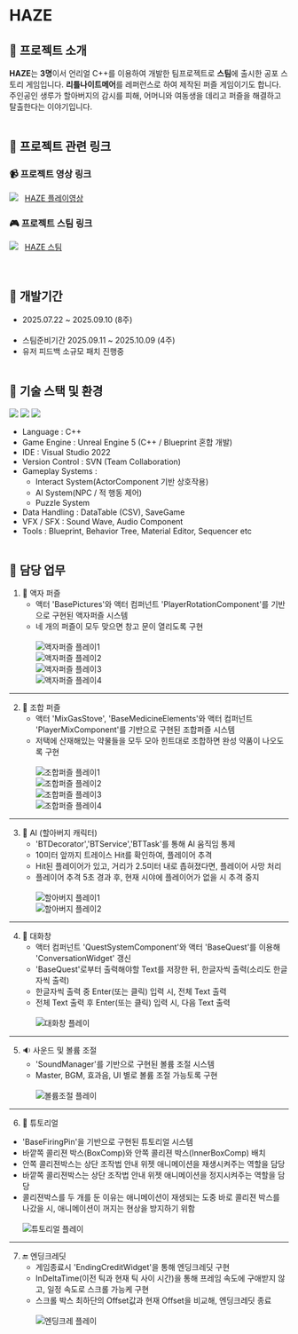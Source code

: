 # HAZE

## 👻 프로젝트 소개
**HAZE**는 **3명**이서 언리얼 C++를 이용하여 개발한 팀프로젝트로 **스팀**에 출시한 공포 스토리 게임입니다.
**리틀나이트메어**를 레퍼런스로 하여 제작된 퍼즐 게임이기도 합니다. 주인공인 생루가 할아버지의 감시를 피해, 어머니와 여동생을 데리고 퍼즐을 해결하고 탈출한다는 이야기입니다.
<br><br>

## 🔗 프로젝트 관련 링크

### 📹 프로젝트 영상 링크<br>

![](https://img.shields.io/badge/YouTube-FF0000?style=for-the-badge&logo=youtube&logoColor=white)&nbsp;&nbsp;
[HAZE 플레이영상](https://youtu.be/poInxu4GCr4 "HAZE 영상")
<br>

### 🎮 프로젝트 스팀 링크<br>
![](https://img.shields.io/badge/Steam-000000?style=for-the-badge&logo=steam&logoColor=white)&nbsp;&nbsp;
[HAZE 스팀](https://store.steampowered.com/app/4041900/Haze/ "HAZE 스팀링크")
<br><br><br>

## 📆 개발기간
+ 2025.07.22 ~ 2025.09.10 (8주) <br><br>
+ 스팀준비기간 2025.09.11 ~ 2025.10.09 (4주) <br>
+ 유저 피드백 소규모 패치 진행중 <br><br>

## 🧰 기술 스택 및 환경
![](https://img.shields.io/badge/C%2B%2B-00599C?style=for-the-badge&logo=c%2B%2B&logoColor=white) ![](	https://img.shields.io/badge/unrealengine-%23313131.svg?style=for-the-badge&logo=unrealengine&logoColor=white)
![](https://img.shields.io/badge/Visual_Studio-5C2D91?style=for-the-badge&logo=visual%20studio&logoColor=white)
- Language : C++
- Game Engine : Unreal Engine 5 (C++ / Blueprint 혼합 개발)
- IDE : Visual Studio 2022
- Version Control : SVN (Team Collaboration)
- Gameplay Systems :
  - Interact System(ActorComponent 기반 상호작용)
  - AI System(NPC / 적 행동 제어)
  - Puzzle System
- Data Handling : DataTable (CSV), SaveGame
- VFX / SFX : Sound Wave, Audio Component
- Tools : Blueprint, Behavior Tree, Material Editor, Sequencer etc
<br><br>

## 🔧 담당 업무
1. 🚪 액자 퍼즐
   - 액터 'BasePictures'와 액터 컴퍼넌트 'PlayerRotationComponent'를 기반으로 구현된 액자퍼즐 시스템
   - 네 개의 퍼즐이 모두 맞으면 창고 문이 열리도록 구현<br><br>
     ![액자퍼즐 플레이1](https://github.com/JungKunShin/Haze/blob/main/Image/PicturePuzzle_Play1.png)<br>
     ![액자퍼즐 플레이2](https://github.com/JungKunShin/Haze/blob/main/Image/PicturePuzzle_Play2.png)<br>
     ![액자퍼즐 플레이3](https://github.com/JungKunShin/Haze/blob/main/Image/PicturePuzzle_Play3.png)<br>
     ![액자퍼즐 플레이4](https://github.com/JungKunShin/Haze/blob/main/Image/PicturePuzzle_Play4.png)<br>
---
2. 🫙 조합 퍼즐
   - 액터 'MixGasStove', 'BaseMedicineElements'와 액터 컴퍼넌트 'PlayerMixComponent'를 기반으로 구현된 조합퍼즐 시스템
   - 저택에 산재해있는 약물들을 모두 모아 힌트대로 조합하면 완성 약품이 나오도록 구현<br><br>
     ![조합퍼즐 플레이1](https://github.com/JungKunShin/Haze/blob/main/Image/MixPuzzle_Play1.png)<br>
     ![조합퍼즐 플레이2](https://github.com/JungKunShin/Haze/blob/main/Image/MixPuzzle_Play2.png)<br>
     ![조합퍼즐 플레이3](https://github.com/JungKunShin/Haze/blob/main/Image/MixPuzzle_Play3.png)<br>
     ![조합퍼즐 플레이4](https://github.com/JungKunShin/Haze/blob/main/Image/MixPuzzle_Play4.png)<br>
---
3. 👴 AI (할아버지 캐릭터)
   - 'BTDecorator','BTService','BTTask'를 통해 AI 움직임 통제
   - 10미터 앞까지 트레이스 Hit를 확인하여, 플레이어 추격
   - Hit된 플레이어가 있고, 거리가 2.5미터 내로 좁혀졌다면, 플레이어 사망 처리
   - 플레이어 추격 5초 경과 후, 현재 시야에 플레이어가 없을 시 추격 중지<br><br>
     ![할아버지 플레이1](https://github.com/JungKunShin/Haze/blob/main/Image/GrandPa_Play1.png)<br>
     ![할아버지 플레이2](https://github.com/JungKunShin/Haze/blob/main/Image/GrandPa_Play2.png)<br>
---
4. 📑 대화창
   - 액터 컴퍼넌트 'QuestSystemComponent'와 액터 'BaseQuest'를 이용해 'ConversationWidget' 갱신
   - 'BaseQuest'로부터 출력해야할 Text를 저장한 뒤, 한글자씩 출력(소리도 한글자씩 출력)
   - 한글자씩 출력 중 Enter(또는 클릭) 입력 시, 전체 Text 출력
   - 전체 Text 출력 후 Enter(또는 클릭) 입력 시, 다음 Text 출력<br><br>
     ![대화창 플레이](https://github.com/JungKunShin/Haze/blob/main/Image/Conversation_Play.png)<br>
---
5. 🔉 사운드 및 볼륨 조절
   - 'SoundManager'를 기반으로 구현된 볼륨 조절 시스템
   - Master, BGM, 효과음, UI 별로 볼륨 조절 가능토록 구현<br><br>
    ![볼륨조절 플레이](https://github.com/JungKunShin/Haze/blob/main/Image/Volume_Play.png)<br>
   
---
6. 🏃 튜토리얼<br>
  - 'BaseFiringPin'을 기반으로 구현된 튜토리얼 시스템
  - 바깥쪽 콜리젼 박스(BoxComp)와 안쪽 콜리젼 박스(InnerBoxComp) 배치
  - 안쪽 콜리젼박스는 상단 조작법 안내 위젯 애니메이션을 재생시켜주는 역할을 담당
  - 바깥쪽 콜리젼박스는 상단 조작법 안내 위젯 애니메이션을 정지시켜주는 역할을 담당
  - 콜리젼박스를 두 개를 둔 이유는 애니메이션이 재생되는 도중 바로 콜리젼 박스를 나갔을 시, 애니메이션이 꺼지는 현상을 방지하기 위함<br><br>
    ![튜토리얼 플레이](https://github.com/JungKunShin/Haze/blob/main/Image/Tutorial_Play.png)<br>
---
7. 🔚 엔딩크레딧
   - 게임종료시 'EndingCreditWidget'을 통해 엔딩크레딧 구현
   - InDeltaTime(이전 틱과 현재 틱 사이 시간)을 통해 프레임 속도에 구애받지 않고, 일정 속도로 스크롤 가능케 구현
   - 스크롤 박스 최하단의 Offset값과 현재 Offset을 비교해, 엔딩크레딧 종료<br><br>
    ![엔딩크레 플레이](https://github.com/JungKunShin/Haze/blob/main/Image/EndingCredit_Play.png)<br>
